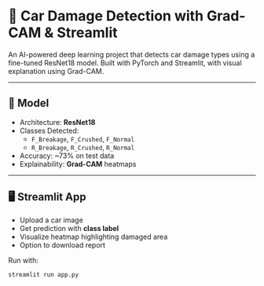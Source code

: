 # 🚗 Car Damage Detection with Grad-CAM & Streamlit

An AI-powered deep learning project that detects car damage types using a fine-tuned ResNet18 model. Built with PyTorch and Streamlit, with visual explanation using Grad-CAM.

---

## 🧠 Model
- Architecture: **ResNet18**
- Classes Detected:
  - `F_Breakage`, `F_Crushed`, `F_Normal`
  - `R_Breakage`, `R_Crushed`, `R_Normal`
- Accuracy: ~73% on test data
- Explainability: **Grad-CAM** heatmaps

---

## 🖥️ Streamlit App
- Upload a car image
- Get prediction with **class label**
- Visualize heatmap highlighting damaged area
- Option to download report

Run with:
```bash
streamlit run app.py
